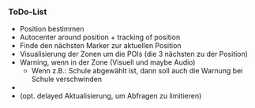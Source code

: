 ### ToDo-List 

- Position bestimmen 
- Autocenter around position + tracking of position
- Finde den nächsten Marker zur aktuellen Position
- Visualisierung der Zonen um die POIs (die 3 nächsten zu der Position)
- Warning, wenn in der Zone (Visuell und maybe Audio)
  - Wenn z.B.: Schule abgewählt ist, dann soll auch die Warnung bei Schule verschwinden
- 
- (opt. delayed Aktualisierung, um Abfragen zu limitieren) 
